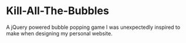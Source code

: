 Kill-All-The-Bubbles
====================

A jQuery powered bubble popping game I was unexpectedly inspired to make when designing my personal website.